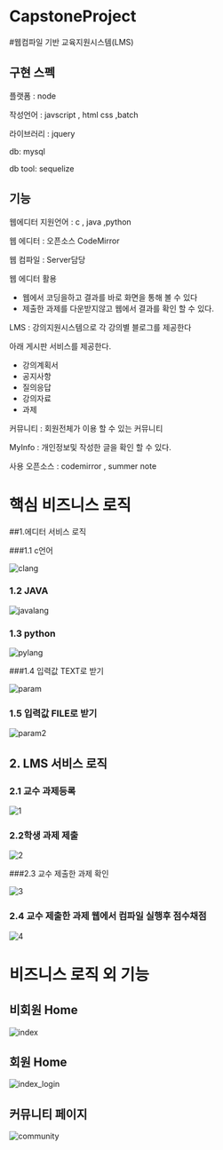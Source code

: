 # CapstoneProject



#웹컴파일 기반 교육지원시스템(LMS)

## 구현 스펙

플랫폼 : node

작성언어 : javscript , html  css   ,batch

라이브러리 : jquery

db: mysql

db tool: sequelize



## 기능

웹에디터 지원언어 : c , java ,python

웹 에디터 :  오픈소스 CodeMirror

웹 컴파일 :  Server담당

웹 에디터 활용  

* 웹에서 코딩을하고 결과를 바로 화면을 통해 볼 수 있다
* 제출한 과제를 다운받지않고 웹에서 결과를 확인 할 수 있다.

LMS : 강의지원시스템으로 각 강의별 블로그를 제공한다

아래 게시판 서비스를 제공한다.

* 강의계획서 
* 공지사항 
* 질의응답
* 강의자료 
*  과제 

커뮤니티 : 회원전체가 이용 할 수 있는 커뮤니티

MyInfo : 개인정보및 작성한 글을 확인 할 수 있다.

사용 오픈소스 : codemirror , summer note 



# 핵심 비즈니스 로직

##1.에디터 서비스 로직

###1.1 c언어

![clang](https://user-images.githubusercontent.com/31912670/41890936-fd5b8dd2-794c-11e8-8c88-512fabeff2b8.jpg)



### 1.2 JAVA

![javalang](https://user-images.githubusercontent.com/31912670/41890937-fd88ce00-794c-11e8-8348-c4d8a12b36d6.jpg)



### 1.3 python

![pylang](https://user-images.githubusercontent.com/31912670/41890941-fe0fb230-794c-11e8-8d52-529ab388795a.jpg)



###1.4 입력값 TEXT로 받기

![param](https://user-images.githubusercontent.com/31912670/41890939-fdb55312-794c-11e8-98ac-1d1ecb3d1b0e.jpg)



### 1.5 입력값 FILE로 받기

![param2](https://user-images.githubusercontent.com/31912670/41890940-fde1ccd0-794c-11e8-8a92-1bd1e6fb41ff.jpg)





## 2. LMS 서비스 로직



### 2.1 교수 과제등록

![1](https://user-images.githubusercontent.com/31912670/41891046-763f9068-794d-11e8-8669-d3da6fec23de.jpg)



### 2.2학생 과제 제출

![2](https://user-images.githubusercontent.com/31912670/41890942-fe3a617e-794c-11e8-9cbc-ab24967f75bf.jpg)



###2.3 교수 제출한 과제 확인

![3](https://user-images.githubusercontent.com/31912670/41890943-fe65d444-794c-11e8-993a-8d0701148f70.jpg)



### 2.4 교수 제출한 과제 웹에서 컴파일 실행후 점수채점

![4](https://user-images.githubusercontent.com/31912670/41890944-fe945f58-794c-11e8-87f4-b0fe886108df.jpg)



# 비즈니스 로직 외 기능



## 비회원 Home

![index](https://user-images.githubusercontent.com/31912670/40877621-0e6f50c2-66bf-11e8-84a9-f6023cdaa1d3.jpg)



## 회원 Home

![index_login](https://user-images.githubusercontent.com/31912670/40877623-11b1fece-66bf-11e8-90da-75b03ccef22b.jpg)



## 커뮤니티 페이지



![community](https://user-images.githubusercontent.com/31912670/40877635-280479f4-66bf-11e8-88b0-c0bd2d1f8dc1.jpg)





